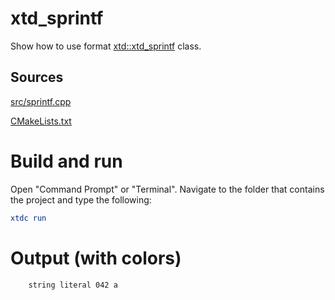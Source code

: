 # xtd_sprintf

Show how to use format [xtd::xtd_sprintf](https://codedocs.xyz/gammasoft71/xtd/group__format__parse.html#ga0c65606fb81f84e4d9ea43002114d8de) class.

## Sources

[src/sprintf.cpp](src/sprintf.cpp)

[CMakeLists.txt](CMakeLists.txt)

# Build and run

Open "Command Prompt" or "Terminal". Navigate to the folder that contains the project and type the following:

```cmake
xtdc run
```

# Output (with colors)

```
    string literal 042 a
```

